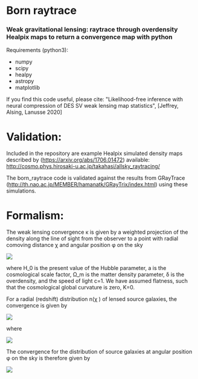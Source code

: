 # Born raytrace
### Weak gravitational lensing: raytrace through overdensity Healpix maps to return a convergence map with python

Requirements (python3):
- numpy
- scipy
- healpy
- astropy
- matplotlib

If you find this code useful, please cite: "Likelihood-free inference with neural compression of DES SV weak lensing map statistics", [Jeffrey, Alsing, Lanusse 2020]

# Validation:

Included in the repository are example Healpix simulated density maps described by (https://arxiv.org/abs/1706.01472) available: http://cosmo.phys.hirosaki-u.ac.jp/takahasi/allsky_raytracing/

The born_raytrace code is validated against the results from GRayTrace (http://th.nao.ac.jp/MEMBER/hamanatk/GRayTrix/index.html) using these simulations.

# Formalism:

The weak lensing convergence κ is given by a weighted projection of the density along the line of sight from the observer to a point with radial comoving distance χ and angular position φ on the sky

<img src="https://render.githubusercontent.com/render/math?math=\kappa({\phi}, \chi ) = \frac{3 H_0^2 \Omega_m}{2} \int_0^\chi  \frac{\chi' (\chi - \chi')}{\chi} \frac{\delta({\phi}, \chi')}{a(\chi')} \ \mathrm{d} \chi' ">

where H_0 is the present value of the Hubble parameter, a is the cosmological scale factor, Ω_m is the matter density parameter, δ is the overdensity, and the speed of light c=1. We have assumed flatness, such that the cosmological global curvature is zero, K=0.

For a radial (redshift) distribution n(χ ) of lensed source galaxies, the convergence is given by

<img src="https://render.githubusercontent.com/render/math?math=\kappa ({\phi}) = \int_0^\infty n(\chi) \kappa({\phi}, \chi ) \mathrm{d} \chi = \frac{3 H_0^2 \Omega_m}{2} \int_0^\infty \mathrm{d} \chi' f(\chi')  \chi' \frac{\delta({\phi}, \chi')}{a(\chi')} ">

where 

<img src="https://render.githubusercontent.com/render/math?math=f(\chi') = \int^{\infty}_{\chi^\prime}  \left( \frac{\chi - \chi^\prime}{\chi}\right)n(\chi) \mathrm{d} \chi  "> 

The convergence for the distribution of source galaxies at angular position φ on the sky is therefore given by

<img src="https://render.githubusercontent.com/render/math?math=\kappa({\phi}) = \frac{3 H_0^2 \Omega_m}{2} \int_0^\infty  \Big[ \int_0^\chi\frac{\chi' (\chi - \chi')}{\chi} \frac{\delta({\phi}, \chi')}{a(\chi')}  \mathrm{d} \chi'  \Big] n(\chi) \mathrm{d} \chi "> 
